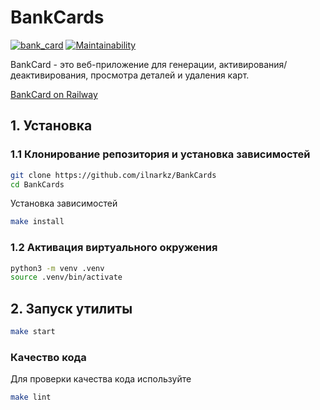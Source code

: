 # BankCards

[![bank_card](https://github.com/ilnarkz/BankCards/actions/workflows/ci.yaml/badge.svg)](https://github.com/ilnarkz/BankCards/actions/workflows/ci.yaml) [![Maintainability](https://api.codeclimate.com/v1/badges/d89821910d9df7dea9d5/maintainability)](https://codeclimate.com/github/ilnarkz/BankCards/maintainability)

BankCard - это веб-приложение для генерации, активирования/деактивирования, просмотра деталей и удаления карт.

[BankCard on Railway](https://web-production-04b6.up.railway.app/)

## 1. Установка
### 1.1 Клонирование репозитория и установка зависимостей

```bash
git clone https://github.com/ilnarkz/BankCards
cd BankCards
```

Установка зависимостей

```bash
make install
```


### 1.2 Активация виртуального окружения

```bash
python3 -m venv .venv
source .venv/bin/activate
```

## 2. Запуск утилиты

```bash
make start
```

### Качество кода

Для проверки качества кода используйте

```bash
make lint
```